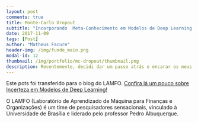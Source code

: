 ```yaml
---
layout: post
comments: true
title: Monte-Carlo Dropout
subtitle: "Incorporando  Meta-Conhecimento em Modelos de Deep Learning."
date: 2017-11-09
tags: [Post]
author: "Matheus Facure"
header-img: /img/fundo_main.png
modal-id: 12
thumbnail: /img/portfolio/mc-dropout/thumbnail.png
description: Recentemente, decidi dar um passo atrás e encarar os meus modelos sob uma perspectiva mais crítica. Como saber se meu modelo está aprendendo algo estatisticamente razoável? Quão confiável é o meu modelo? Mais importante ainda, como saber se meu modelo não vai quebrar diante de algo muito diferente de tudo que ele já viu? E como proceder diante dessas situações inusitadas? Este post fala principalmente sobre incerteza e sobre como injetá-la em modelos de redes neurais. Trata-se de um tópico ainda bastante obscuro, mesmo para a comunidade de aprendizado de máquina, mas que acredito que deveria ser encarado com mais atenção.
---
```


Este pots foi transferido para o blog do LAMFO. [Confira lá um pouco sobre Incerteza em Modelos de Deep Learning!](https://lamfo-unb.github.io/2017/10/22/Monte-Carlo-Dropout/)

O LAMFO (Laboratório de Aprendizado de Máquina para Finanças e Organizações) é um time de pesquisadores sensacionais, vinculado à Universidade de Brasília e liderado pelo professor Pedro Albuquerque.
